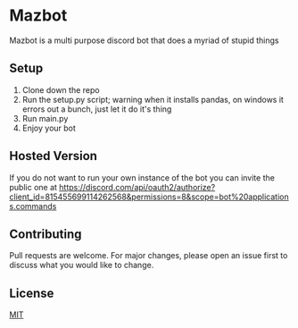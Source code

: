 # Mazbot
Mazbot is a multi purpose discord bot that does a myriad of stupid things

## Setup
1. Clone down the repo
2. Run the setup.py script; warning when it installs pandas, on windows it errors out a bunch, just let it do it's thing
3. Run main.py
4. Enjoy your bot

## Hosted Version
If you do not want to run your own instance of the bot you can invite the public one at https://discord.com/api/oauth2/authorize?client_id=815455699114262568&permissions=8&scope=bot%20applications.commands

## Contributing
Pull requests are welcome. For major changes, please open an issue first to discuss what you would like to change.

## License
[MIT](https://choosealicense.com/licenses/mit/)
